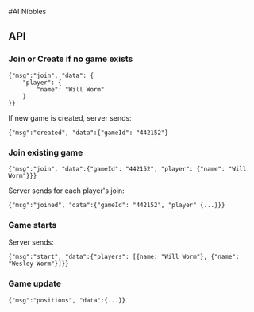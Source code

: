 #AI Nibbles

## API

### Join or Create if no game exists

    {"msg":"join", "data": {
        "player": {
            "name": "Will Worm"
        }
    }}

    
If new game is created, server sends:

    {"msg":"created", "data":{"gameId": "442152"}


### Join existing game

    {"msg":"join", "data":{"gameId": "442152", "player": {"name": "Will Worm"}}}

Server sends for each player's join:

    {"msg":"joined", "data":{"gameId": "442152", "player" {...}}}

### Game starts

Server sends:

    {"msg":"start", "data":{"players": [{name: "Will Worm"}, {"name": "Wesley Worm"}]}}

### Game update

    {"msg":"positions", "data":{...}}